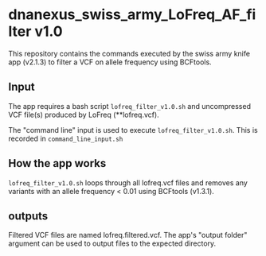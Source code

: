 # dnanexus_swiss_army_LoFreq_AF_filter v1.0

This repository contains the commands executed by the swiss army knife app (v2.1.3) to filter a VCF on allele frequency using BCFtools.

## Input
The app requires a bash script `lofreq_filter_v1.0.sh` and uncompressed VCF file(s) produced by LoFreq (**lofreq.vcf).

The "command line" input is used to execute `lofreq_filter_v1.0.sh`. This is recorded in `command_line_input.sh`

## How the app works
`lofreq_filter_v1.0.sh` loops through all lofreq.vcf files and removes any variants with an allele frequency < 0.01 using BCFtools (v1.3.1).

## outputs
Filtered VCF files are named lofreq.filtered.vcf. The app's "output folder" argument can be used to output files to the expected directory.


